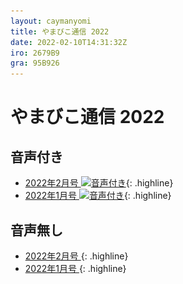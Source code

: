 ```yaml
---
layout: caymanyomi
title: やまびこ通信 2022
date: 2022-02-10T14:31:32Z
iro: 2679B9
gra: 95B926
---
```


# やまびこ通信 2022

## 音声付き

- <a href="tusin202202.html">2022年2月号 <img src="media/Speaker_Icon_gray.png" srcset="media/Speaker_Icon_gray.svg" alt="音声付き" class="gyo" /></a>{: .highline}
- <a href="tusin202201.html">2022年1月号 <img src="media/Speaker_Icon_gray.png" srcset="media/Speaker_Icon_gray.svg" alt="音声付き" class="gyo" /></a>{: .highline}

## 音声無し

- <a href="./p/tusin202202.html">2022年2月号 </a>{: .highline}
- <a href="./p/tusin202201.html">2022年1月号 </a>{: .highline}

